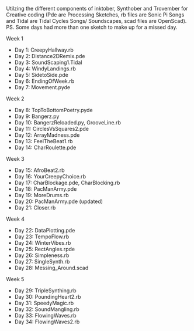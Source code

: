 Utilzing the different components of inktober, Synthober and Trovember for Creative coding (Pde are Processing Sketches, rb files are Sonic Pi Songs and Tidal are Tidal Cycles Songs/ Soundscapes, scad files are OpenScad). PS. Some days had more than one sketch to make up for a missed day. 


Week 1
  + Day 1: CreepyHallway.rb	
  + Day 2: Distance2DRemix.pde
  + Day 3: SoundScaping1.Tidal
  + Day 4: WindyLandings.rb
  + Day 5: SidetoSide.pde
  + Day 6: EndingOfWeek.rb
  + Day 7: Movement.pyde
  
Week 2
  + Day 8: TopToBottomPoetry.pyde
  + Day 9: Bangerz.py
  + Day 10: BangerzReloaded.py, GrooveLine.rb
  + Day 11: CirclesVsSquares2.pde
  + Day 12: ArrayMadness.pde
  + Day 13: FeelTheBeat1.rb
  + Day 14: CharRoulette.pde

Week 3
  + Day 15: AfroBeat2.rb
  + Day 16: YourCreepyChoice.rb
  + Day 17: CharBlockage.pde, CharBlocking.rb
  + Day 18: PacManArmy.pde
  + Day 19: MoreDrums.rb
  + Day 20: PacManArmy.pde (updated)
  + Day 21: Closer.rb
  
Week 4
  + Day 22: DataPlotting.pde
  + Day 23: TempoFlow.rb
  + Day 24: WinterVibes.rb
  + Day 25: RectAngles.rpde
  + Day 26: Simpleness.rb
  + Day 27: SingleSynth.rb
  + Day 28: Messing_Around.scad

Week 5
  + Day 29: TripleSynthing.rb
  + Day 30: PoundingHeart2.rb
  + Day 31: SpeedyMagic.rb
  + Day 32: SoundMangling.rb
  + Day 33: FlowingWaves.rb
  + Day 34: FlowingWaves2.rb
 

